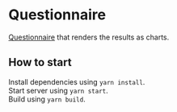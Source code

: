 # Questionnaire

[Questionnaire](https://defactosoftware.github.io/Questionnaire/) that renders the results as charts.

## How to start

Install dependencies using `yarn install`.  
Start server using `yarn start`.  
Build using `yarn build`.
